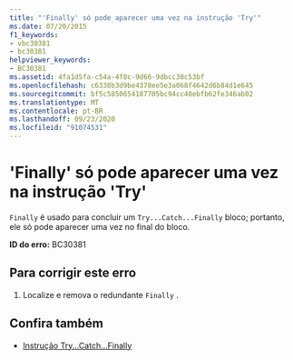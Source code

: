 ```yaml
---
title: "'Finally' só pode aparecer uma vez na instrução 'Try'"
ms.date: 07/20/2015
f1_keywords:
- vbc30381
- bc30381
helpviewer_keywords:
- BC30381
ms.assetid: 4fa1d5fa-c54a-4f8c-9d66-9dbcc38c53bf
ms.openlocfilehash: c6338b3d9be4378ee5e3a068f4642d6b84d1e645
ms.sourcegitcommit: bf5c5850654187705bc94cc40ebfb62fe346ab02
ms.translationtype: MT
ms.contentlocale: pt-BR
ms.lasthandoff: 09/23/2020
ms.locfileid: "91074531"
---
```

# <a name="finally-can-only-appear-once-in-a-try-statement"></a>'Finally' só pode aparecer uma vez na instrução 'Try'

`Finally` é usado para concluir um `Try...Catch...Finally` bloco; portanto, ele só pode aparecer uma vez no final do bloco.  
  
 **ID do erro:** BC30381  
  
## <a name="to-correct-this-error"></a>Para corrigir este erro  
  
1. Localize e remova o redundante `Finally` .  
  
## <a name="see-also"></a>Confira também

- [Instrução Try...Catch...Finally](../language-reference/statements/try-catch-finally-statement.md)
